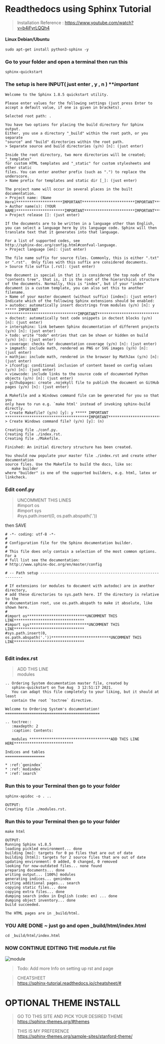 # Readthedocs using Sphinx Tutorial

> Installation 
> Reference : https://www.youtube.com/watch?v=b4iFyrLQQh4

#### Linux Debian/Ubuntu

```
sudo apt-get install python3-sphinx -y
```
### Go to your folder and open a terminal then run this

```
sphinx-quickstart
```
### The setup is here INPUT( just enter , y , n ) *******important*****
```
Welcome to the Sphinx 1.8.5 quickstart utility.

Please enter values for the following settings (just press Enter to
accept a default value, if one is given in brackets).

Selected root path: .

You have two options for placing the build directory for Sphinx output.
Either, you use a directory "_build" within the root path, or you separate
"source" and "build" directories within the root path.
> Separate source and build directories (y/n) [n]: (just enter)

Inside the root directory, two more directories will be created; "_templates"
for custom HTML templates and "_static" for custom stylesheets and other static
files. You can enter another prefix (such as ".") to replace the underscore.
> Name prefix for templates and static dir [_]: (just enter)

The project name will occur in several places in the built documentation.
> Project name: (Name Here)*********************IMPORTANT************************IMPORTANT*************
> Author name(s): (YOUR NAME)**********************IMPORTANT***********************IMPORTANT***********
> Project release []: (just enter)

If the documents are to be written in a language other than English,
you can select a language here by its language code. Sphinx will then
translate text that it generates into that language.

For a list of supported codes, see
http://sphinx-doc.org/config.html#confval-language.
> Project language [en]: (just enter)

The file name suffix for source files. Commonly, this is either ".txt"
or ".rst".  Only files with this suffix are considered documents.
> Source file suffix [.rst]: (just enter)

One document is special in that it is considered the top node of the
"contents tree", that is, it is the root of the hierarchical structure
of the documents. Normally, this is "index", but if your "index"
document is a custom template, you can also set this to another filename.
> Name of your master document (without suffix) [index]: (just enter)
Indicate which of the following Sphinx extensions should be enabled:
> autodoc: automatically insert docstrings from modules (y/n) [n]: y ***** IMPORTANT *********************************IMPORTANT****************************
> doctest: automatically test code snippets in doctest blocks (y/n) [n]: (just enter)
> intersphinx: link between Sphinx documentation of different projects (y/n) [n]: (just enter)
> todo: write "todo" entries that can be shown or hidden on build (y/n) [n]: (just enter)
> coverage: checks for documentation coverage (y/n) [n]: (just enter)
> imgmath: include math, rendered as PNG or SVG images (y/n) [n]: (just enter)
> mathjax: include math, rendered in the browser by MathJax (y/n) [n]: (just enter)
> ifconfig: conditional inclusion of content based on config values (y/n) [n]: (just enter)
> viewcode: include links to the source code of documented Python objects (y/n) [n]: (just enter)
> githubpages: create .nojekyll file to publish the document on GitHub pages (y/n) [n]: (just enter)

A Makefile and a Windows command file can be generated for you so that you
only have to run e.g. `make html' instead of invoking sphinx-build
directly.
> Create Makefile? (y/n) [y]: y ***** IMPORTANT **************************************IMPORTANT***************************************IMPORTANT************
> Create Windows command file? (y/n) [y]: (n)

Creating file ./conf.py.
Creating file ./index.rst.
Creating file ./Makefile.

Finished: An initial directory structure has been created.

You should now populate your master file ./index.rst and create other documentation
source files. Use the Makefile to build the docs, like so:
   make builder
where "builder" is one of the supported builders, e.g. html, latex or linkcheck.

```

### Edit conf.py

> UNCOMMENT THIS LINES<br>
#import os<br>
#import sys<br>
#sys.path.insert(0, os.path.abspath('.'))<br>

then SAVE


```
# -*- coding: utf-8 -*-
#
# Configuration file for the Sphinx documentation builder.
#
# This file does only contain a selection of the most common options. For a
# full list see the documentation:
# http://www.sphinx-doc.org/en/master/config

# -- Path setup --------------------------------------------------------------

# If extensions (or modules to document with autodoc) are in another directory,
# add these directories to sys.path here. If the directory is relative to the
# documentation root, use os.path.abspath to make it absolute, like shown here.
#
#import os***************************UNCOMMENT THIS LINE********************************
#import sys***************************UNCOMMENT THIS LINE********************************
#sys.path.insert(0, os.path.abspath('.'))***************************UNCOMMENT THIS LINE********************************


```

### Edit index.rst 

> ADD THIS LINE
<br>modules

```
.. Ordering System documentation master file, created by
   sphinx-quickstart on Tue Aug  3 12:51:17 2021.
   You can adapt this file completely to your liking, but it should at least
   contain the root `toctree` directive.

Welcome to Ordering System's documentation!
===========================================

.. toctree::
   :maxdepth: 2
   :caption: Contents:

   modules *************************************ADD THIS LINE HERE***************************

Indices and tables
==================

* :ref:`genindex`
* :ref:`modindex`
* :ref:`search`
```

### Run this to your Terminal then go to your folder

```
sphinx-apidoc -o . ..
```
```
OUTPUT:
Creating file ./modules.rst.
```
### Run this to your Terminal then go to your folder

```
make html
```
```
OUTPUT:
Running Sphinx v1.8.5
loading pickled environment... done
building [mo]: targets for 0 po files that are out of date
building [html]: targets for 2 source files that are out of date
updating environment: 0 added, 0 changed, 0 removed
looking for now-outdated files... none found
preparing documents... done
writing output... [100%] modules                                                                                                                                                                             
generating indices... genindex
writing additional pages... search
copying static files... done
copying extra files... done
dumping search index in English (code: en) ... done
dumping object inventory... done
build succeeded.

The HTML pages are in _build/html.
```

### YOU ARE DONE ~ just go and open _build/html/index.html

```
cd _build/html/index.html
```

### NOW CONTINUE EDITING THE module.rst file

<img src="module.png" alt="module"  />

> Todo: Add more Info on setting up rst and page

> CHEATSHEET <br>
> https://sphinx-tutorial.readthedocs.io/cheatsheet/#


# OPTIONAL THEME INSTALL

> GO TO THIS SITE AND PICK YOUR DESIRED THEME<br>
https://sphinx-themes.org/#themes

> THIS IS MY PREFERENCE<br>
https://sphinx-themes.org/sample-sites/stanford-theme/

